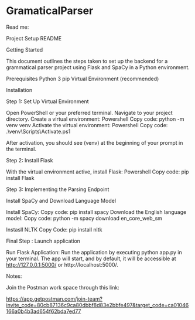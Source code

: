 # GramaticalParser
Read me:

Project Setup README

Getting Started

This document outlines the steps taken to set up the backend for a grammatical parser project using Flask and SpaCy in a Python environment.

Prerequisites
  Python 3
  pip
  Virtual Environment (recommended)

Installation

Step 1: Set Up Virtual Environment

Open PowerShell or your preferred terminal.
Navigate to your project directory.
Create a virtual environment:
  Powershell Copy code: python -m venv venv
Activate the virtual environment:
  Powershell Copy code: .\venv\Scripts\Activate.ps1

After activation, you should see (venv) at the beginning of your prompt in the terminal.

Step 2: Install Flask

With the virtual environment active, install Flask:
  Powershell Copy code: pip install Flask

Step 3: Implementing the Parsing Endpoint

Install SpaCy and Download Language Model

Install SpaCy:
  Copy code: pip install spacy
Download the English language model:
  Copy code: python -m spacy download en_core_web_sm

Instasll NLTK
Copy Code: pip install nltk

Final Step : Launch application

Run Flask Application:
Run the application by executing python app.py in your terminal. The app will start, and by default, it will be accessible at http://127.0.0.1:5000/ or http://localhost:5000/.



Notes: 

Join the Postman work space through this link: 

https://app.getpostman.com/join-team?invite_code=80cb87136c9ca80dbbf8d83e2bbfe497&target_code=ca01046166a0b4b3ad654f62bda7ed77


